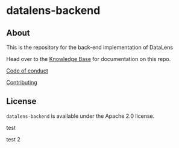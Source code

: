 # datalens-backend

## About

This is the repository for the back-end implementation of DataLens

Head over to the [Knowledge Base](kb/index.md) for documentation on this repo.

[Code of conduct](CODE_OF_CONDUCT.md)

[Contributing](CONTRIBUTING.md)

## License

`datalens-backend` is available under the Apache 2.0 license.


test

test 2
